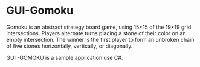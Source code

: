 # GUI-Gomoku
Gomoku is  an abstract strategy board game,
using 15×15 of the 19×19 grid intersections.
Players alternate turns placing a stone of their color on an empty intersection.
The winner is the first player to form an unbroken chain of five stones horizontally, vertically, or diagonally.

GUI -GOMOKU is a sample application use C#.
